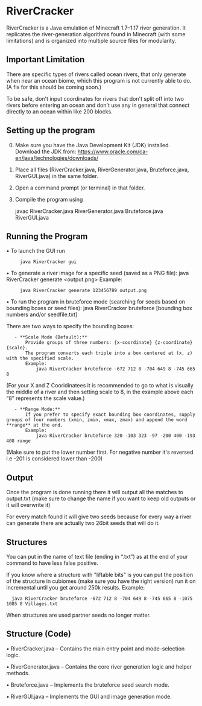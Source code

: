 # RiverCracker

RiverCracker is a Java emulation of Minecraft 1.7–1.17 river generation. It replicates the river-generation algorithms found in Minecraft (with some limitations) and is organized into multiple source files for modularity.


## Important Limitation

There are specific types of rivers called ocean rivers, that only generate when near an ocean biome, which this program is not currently able to do. (A fix for this should be coming soon.)

To be safe, don't input coordinates for rivers that don't split off into two rivers before entering an ocean and don't use any in general that connect directly to an ocean within like 200 blocks.

## Setting up the program

  0. Make sure you have the Java Development Kit (JDK) installed.
    Download the JDK from: https://www.oracle.com/ca-en/java/technologies/downloads/

  1. Place all files (RiverCracker.java, RiverGenerator.java, Bruteforce.java, RiverGUI.java) in the same folder.
  
  2. Open a command prompt (or terminal) in that folder.

  3. Compile the program using

     javac RiverCracker.java RiverGenerator.java Bruteforce.java RiverGUI.java
     
## Running the Program

  • To launch the GUI run
  
         java RiverCracker gui

  • To generate a river image for a specific seed (saved as a PNG file):
         java RiverCracker generate <seed> <output.png>
     Example:
     
         java RiverCracker generate 123456789 output.png

  • To run the program in bruteforce mode (searching for seeds based on bounding boxes or seed files):
         java RiverCracker bruteforce [bounding box numbers and/or seedfile.txt]
     
There are two ways to specify the bounding boxes:

       - **Scale Mode (Default):**
           Provide groups of three numbers: {x-coordinate} {z-coordinate} {scale}.
           The program converts each triple into a box centered at (x, z) with the specified scale.
           Example:
               java RiverCracker bruteforce -672 712 8 -704 649 8 -745 665 8
(For your X and Z Cooridinatees it is recommended to go to what is visually the middle of a river and then setting scale to 8, in the example above each “8” represents the scale value.)

       - **Range Mode:**
           If you prefer to specify exact bounding box coordinates, supply groups of four numbers (xmin, zmin, xmax, zmax) and append the word **range** at the end.
           Example:
               java RiverCracker bruteforce 320 -103 323 -97 -200 400 -193 408 range
(Make sure to put the lower number first. For negative number it's reversed i.e -201 is considered lower than -200)

## Output
Once the program is done running there it will output all the matches to output.txt (make sure to change the name if you want to keep old outputs or it will overwrite it)

For every match found it will give two seeds because for every way a river can generate there are actually two 26bit seeds that will do it.

## Structures

You can put in the name of text file (ending in “.txt”) as at the end of your command to have less false positive.

If you know where a structure with "liftable bits" is you can put the position of the structure in cubiomes (make sure you have the right version) run it on incremental until you get around 250k results.
Example:
  
      java RiverCracker bruteforce -672 712 8 -704 649 8 -745 665 8 -1075 1085 8 Villages.txt

When structures are used partner seeds no longer matter.

## Structure (Code)

  • RiverCracker.java – Contains the main entry point and mode-selection logic.
  
  • RiverGenerator.java – Contains the core river generation logic and helper methods.
  
  • Bruteforce.java – Implements the bruteforce seed search mode.
  
  • RiverGUI.java – Implements the GUI and image generation mode.
